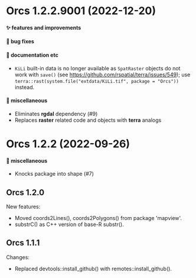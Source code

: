 # Orcs 1.2.2.9001 (2022-12-20)

#### ✨ features and improvements

#### 🐛 bug fixes

#### 💬 documentation etc

  * `KiLi` built-in data is no longer available as `SpatRaster` objects do not 
    work with `save()` (see <https://github.com/rspatial/terra/issues/549>); use
    `terra::rast(system.file("extdata/KiLi.tif", package = "Orcs"))` instead.

#### 🍬 miscellaneous

  * Eliminates **rgdal** dependency (#9)
  * Replaces **raster** related code and objects with **terra** analogs


# Orcs 1.2.2 (2022-09-26)

#### 🍬 miscellaneous

  * Knocks package into shape (#7)

## Orcs 1.2.0

New features:

  * Moved coords2Lines(), coords2Polygons() from package 'mapview'.
  * substrC() as C++ version of base-R substr().

## Orcs 1.1.1

Changes:

  * Replaced devtools::install_github() with remotes::install_github().
